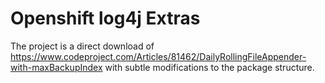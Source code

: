 # Openshift log4j Extras

The project is a direct download of https://www.codeproject.com/Articles/81462/DailyRollingFileAppender-with-maxBackupIndex
with subtle modifications to the package structure.
